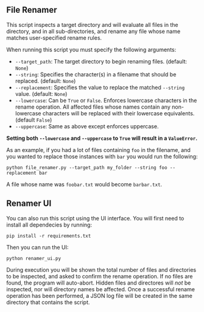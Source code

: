 ## File Renamer

This script inspects a target directory and will evaluate all files in the directory, and in all
sub-directories, and rename any file whose name matches user-specified rename rules.

When running this script you must specify the following arguments:

-   `--target_path`: The target directory to begin renaming files. (default: `None`)
-   `--string`: Specifies the character(s) in a filename that should be replaced. (default: `None`)
-   `--replacement`: Specifies the value to replace the matched `--string` value. (default: `None`)
-   `--lowercase`: Can be `True` or `False`. Enforces lowercase characters in the rename operation.
    All affected files whose names contain any non-lowercase characters will be replaced with their
    lowercase equivalents. (default `False`)
-   `--uppercase`: Same as above except enforces uppercase.

**Setting both `--lowercase` and `--uppercase` to `True` will result in a `ValueError`.**

As an example, if you had a lot of files containing `foo` in the filename, and you wanted to
replace those instances with `bar` you would run the following:

```
python file_renamer.py --target_path my_folder --string foo --replacement bar
```

A file whose name was `foobar.txt` would become `barbar.txt`.

## Renamer UI

You can also run this script using the UI interface. You will first need to install all dependecies
by running:

```
pip install -r requirements.txt
```

Then you can run the UI:

```
python renamer_ui.py
```

During execution you will be shown the total number of files and directories to be inspected,
and asked to confirm the rename operation. If no files are found, the program will auto-abort.
Hidden files and directores will _not_ be inspected, nor will directory names be affected. Once a
successful rename operation has been performed, a JSON log file will be created in the same
directory that contains the script.
